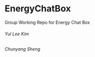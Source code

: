 # EnergyChatBox
Group Working Repo for Energy Chat Box

###### Yul Lee Kim  
###### Chunyang Sheng 
